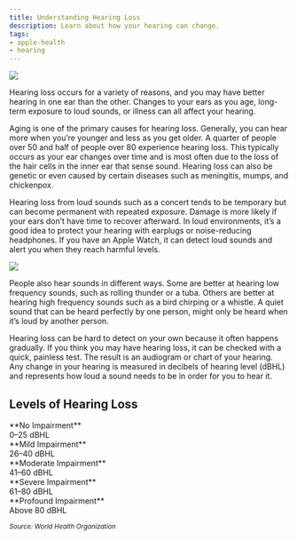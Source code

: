 ```yaml
---
title: Understanding Hearing Loss
description: Learn about how your hearing can change.
tags:
- apple-health
- hearing
---
```


![ ](/images/apple-health/audiogram_hero_image.webp)

Hearing loss occurs for a variety of reasons, and you may have better hearing in one ear than the other. Changes to your ears as you age, long-term exposure to loud sounds, or illness can all affect your hearing.

Aging is one of the primary causes for hearing loss. Generally, you can hear more when you’re younger and less as you get older. A quarter of people over 50 and half of people over 80 experience hearing loss. This typically occurs as your ear changes over time and is most often due to the loss of the hair cells in the inner ear that sense sound. Hearing loss can also be genetic or even caused by certain diseases such as meningitis, mumps, and chickenpox.

Hearing loss from loud sounds such as a concert tends to be temporary but can become permanent with repeated exposure. Damage is more likely if your ears don’t have time to recover afterward. In loud environments, it’s a good idea to protect your hearing with earplugs or noise-reducing headphones. If you have an Apple Watch, it can detect loud sounds and alert you when they reach harmful levels.

![ ](/images/apple-health/audiogram_inline_image@2x.jpg)

People also hear sounds in different ways. Some are better at hearing low frequency sounds, such as rolling thunder or a tuba. Others are better at hearing high frequency sounds such as a bird chirping or a whistle. A quiet sound that can be heard perfectly  by one person, might only be heard when it’s loud by another person.

Hearing loss can be hard to detect on your own because it often happens gradually. If you think you may have hearing loss, it can be checked with a quick, painless test. The result is an audiogram or chart of your hearing. Any change in your hearing is measured in decibels of hearing level (dBHL) and represents how loud a sound needs to be in order for you to hear it.

## Levels of Hearing Loss

<div className="d-flex">
  <div className="py-2">**No Impairment**</div>
  <div className="ms-auto py-2">0–25 dBHL</div>
</div>
<div className="progress rounded-2" role="progressbar" aria-label="Basic example" aria-valuemin="0" aria-valuemax="100" style={{height: "10px"}}>
  <div className="progress-bar rounded-2 bg-success" style={{width: "25%"}}></div>
</div>

<div className="d-flex">
  <div className="py-2">**Mild Impairment**</div>
  <div className="ms-auto py-2">26–40 dBHL</div>
</div>
<div className="progress-stacked" style={{height: "10px"}}>
  <div className="progress rounded-2" role="progressbar" aria-valuemin="0" aria-valuemax="100" style={{width: "25%", height: "10px"}}>
    <div className="progress-bar" style={{backgroundColor: "var(--bs-progress-bg)"}}></div>
  </div>
  <div className="progress" role="progressbar" aria-valuemin="0" aria-valuemax="100" style={{width: "15%", height: "10px"}}>
    <div className="progress-bar bg-warning rounded-2"></div>
  </div>
</div>

<div className="d-flex">
  <div className="py-2">**Moderate Impairment**</div>
  <div className="ms-auto py-2">41–60 dBHL</div>
</div>
<div className="progress-stacked" style={{height: "10px"}}>
  <div className="progress rounded-2" role="progressbar" aria-valuemin="0" aria-valuemax="100" style={{width: "40%", height: "10px"}}>
    <div className="progress-bar" style={{backgroundColor: "var(--bs-progress-bg)"}}></div>
  </div>
  <div className="progress" role="progressbar" aria-valuemin="0" aria-valuemax="100" style={{width: "20%", height: "10px"}}>
    <div className="progress-bar bg-warning rounded-2"></div>
  </div>
</div>

<div className="d-flex">
  <div className="py-2">**Severe Impairment**</div>
  <div className="ms-auto py-2">61–80 dBHL</div>
</div>
<div className="progress-stacked" style={{height: "10px"}}>
  <div className="progress rounded-2" role="progressbar" aria-valuemin="0" aria-valuemax="100" style={{width: "60%", height: "10px"}}>
    <div className="progress-bar" style={{backgroundColor: "var(--bs-progress-bg)"}}></div>
  </div>
  <div className="progress" role="progressbar" aria-valuemin="0" aria-valuemax="100" style={{width: "20%", height: "10px"}}>
    <div className="progress-bar bg-danger rounded-2"></div>
  </div>
</div>

<div className="d-flex">
  <div className="py-2">**Profound Impairment**</div>
  <div className="ms-auto py-2">Above 80 dBHL</div>
</div>
<div className="progress-stacked mb-2" style={{height: "10px"}}>
  <div className="progress rounded-2" role="progressbar" aria-valuemin="0" aria-valuemax="100" style={{width: "80%", height: "10px"}}>
    <div className="progress-bar" style={{backgroundColor: "var(--bs-progress-bg)"}}></div>
  </div>
  <div className="progress" role="progressbar" aria-valuemin="0" aria-valuemax="100" style={{width: "20%", height: "10px"}}>
    <div className="progress-bar bg-danger rounded-2"></div>
  </div>
</div>

<small>*Source: World Health Organization*</small>
